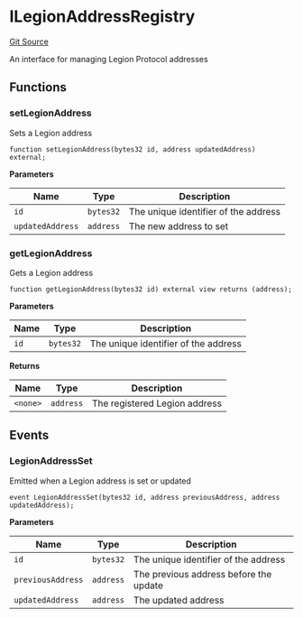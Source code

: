 # ILegionAddressRegistry
[Git Source](https://github.com/Legion-Team/evm-contracts/blob/ac3edaa080a44c4acca1531370a76a05f05491f5/src/interfaces/ILegionAddressRegistry.sol)

An interface for managing Legion Protocol addresses


## Functions
### setLegionAddress

Sets a Legion address


```solidity
function setLegionAddress(bytes32 id, address updatedAddress) external;
```
**Parameters**

|Name|Type|Description|
|----|----|-----------|
|`id`|`bytes32`|The unique identifier of the address|
|`updatedAddress`|`address`|The new address to set|


### getLegionAddress

Gets a Legion address


```solidity
function getLegionAddress(bytes32 id) external view returns (address);
```
**Parameters**

|Name|Type|Description|
|----|----|-----------|
|`id`|`bytes32`|The unique identifier of the address|

**Returns**

|Name|Type|Description|
|----|----|-----------|
|`<none>`|`address`|The registered Legion address|


## Events
### LegionAddressSet
Emitted when a Legion address is set or updated


```solidity
event LegionAddressSet(bytes32 id, address previousAddress, address updatedAddress);
```

**Parameters**

|Name|Type|Description|
|----|----|-----------|
|`id`|`bytes32`|The unique identifier of the address|
|`previousAddress`|`address`|The previous address before the update|
|`updatedAddress`|`address`|The updated address|

